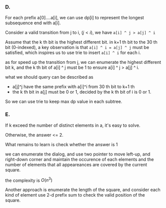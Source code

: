 ### D.

For each prefix a[0]....a[i], we can use dp[i] to represent the longest subsequence end with a[i].

Consider a valid transition from j to i, $(j < i)$, we have `a[i] ^ j > a[j] ^ i`

Assume that the k th bit is the highest different bit. in k+1 th bit to the 30 th bit (0-indexed), a key observation is that `a[i] ^ i = a[j] ^ j` must be satisfied, which inspires us to use trie to insert `a[i] ^ i` for each i.

as for speed up the transition from j, we can enumerate the highest different bit k, and the k th bit of a[i] ^ j must be 1 to ensure a[i] ^ j > a[j] ^ i.

what we should query can be described as 

* a[j]^j have the same prefix with a[i]^i from 30 th bit to k+1 th
* the k th bit in a[j] must be 0 or 1, decided by the k th bit of i is 0 or 1.

So we can use trie to keep max dp value in each subtree.

### E.

If k exceed the number of distinct elements in a, it's easy to solve.

Otherwise, the answer <= 2.

What remains to learn is check whether the answer is 1

we can enumerate the dialog, and use two pointer to move left-up, and right-down corner and maintain the occurence of each elements and the number of elements that all appeareances are covered by the current square.

the complexity is $O(n^3)$

Another approach is enumerate the length of the square, and consider each kind of element use 2-d prefix sum to check the valid position of the square.









